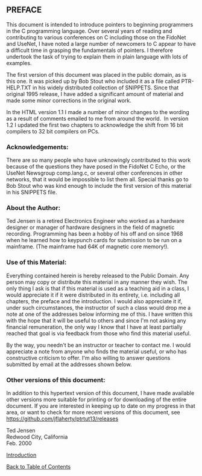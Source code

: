 PREFACE
-------

This document is intended to introduce pointers to beginning programmers in the C programming language. Over several years of reading and contributing to various conferences on C including those on the FidoNet and UseNet, I have noted a large number of newcomers to C appear to have a difficult time in grasping the fundamentals of pointers. I therefore undertook the task of trying to explain them in plain language with lots of examples.

The first version of this document was placed in the public domain, as is this one. It was picked up by Bob Stout who included it as a file called PTR-HELP.TXT in his widely distributed collection of SNIPPETS. Since that original 1995 release, I have added a significant amount of material and made some minor corrections in the original work.

In the HTML version 1.1 I made a number of minor changes to the wording as a result of comments emailed to me from around the world.  In version 1.2 I updated the first two chapters to acknowledge the shift from 16 bit compilers to 32 bit compilers on PCs.

### Acknowledgements:

There are so many people who have unknowingly contributed to this work because of the questions they have posed in the FidoNet C Echo, or the UseNet Newsgroup comp.lang.c, or several other conferences in other networks, that it would be impossible to list them all. Special thanks go to Bob Stout who was kind enough to include the first version of this material in his SNIPPETS file.

### About the Author:

Ted Jensen is a retired Electronics Engineer who worked as a hardware designer or manager of hardware designers in the field of magnetic recording. Programming has been a hobby of his off and on since 1968 when he learned how to keypunch cards for submission to be run on a mainframe. (The mainframe had 64K of magnetic core memory!).

### Use of this Material:

Everything contained herein is hereby released to the Public Domain. Any person may copy or distribute this material in any manner they wish. The only thing I ask is that if this material is used as a teaching aid in a class, I would appreciate it if it were distributed in its entirety, i.e. including all chapters, the preface and the introduction. I would also appreciate it if, under such circumstances, the instructor of such a class would drop me a note at one of the addresses below informing me of this. I have written this with the hope that it will be useful to others and since I'm not asking any financial remuneration, the only way I know that I have at least partially reached that goal is via feedback from those who find this material useful.

By the way, you needn't be an instructor or teacher to contact me. I would appreciate a note from anyone who finds the material useful, or who has constructive criticism to offer. I'm also willing to answer questions submitted by email at the addresses shown below.

### Other versions of this document:

In addition to this hypertext version of this document, I have made available other versions more suitable for printing or for downloading of the entire document. If you are interested in keeping up to date on my progress in that area, or want to check for more recent versions of this document, see https://github.com/jflaherty/ptrtut13/releases

Ted Jensen  
Redwood City, California  
Feb. 2000  

[Introduction](introx.md)

[Back to Table of Contents](pointers.md)
